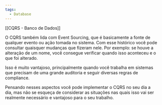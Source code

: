 ```yaml
---
tags:
  - Database
---
```


[[CQRS - Banco de Dados]]

O CQRS também lida com Event Sourcing, que é basicamente a fonte de qualquer evento ou ação tomada no sistema. Com esse histórico você pode consultar quaisquer mudanças que fizeram nele. Por exemplo: se houve a alteração de um nome, você consegue verificar quando isso aconteceu e o que foi alterado.

Isso é muito vantajoso, principalmente quando você trabalha em sistemas que precisam de uma grande auditoria e seguir diversas regras de compliance.

Pensando nesses aspectos você pode implementar o CQRS no seu dia a dia, mas não se esqueça de considerar as situações nas quais isso vai ser realmente necessário e vantajoso para o seu trabalho.